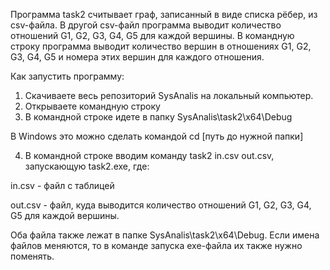 Программа task2 считывает граф, записанный в виде списка рёбер, из csv-файла.
В другой csv-файл программа выводит количество отношений G1, G2, G3, G4, G5 для каждой вершины.
В командную строку программа выводит количество вершин в отношениях G1, G2, G3, G4, G5 и номера этих вершин для каждого отношения.

Как запустить программу:

1. Скачиваете весь репозиторий SysAnalis на локальный компьютер.
2. Открываете командную строку
3. В командной строке идете в папку SysAnalis\task2\x64\Debug

В Windows это можно сделать командой cd [путь до нужной папки]

4. В командной строке вводим команду task2 in.csv out.csv, запускающую task2.exe, где:

in.csv - файл с таблицей

out.csv - файл, куда выводится количество отношений G1, G2, G3, G4, G5 для каждой вершины.

Оба файла также лежат в папке SysAnalis\task2\x64\Debug. Если имена файлов меняются, то в команде запуска exe-файла их также нужно поменять.
